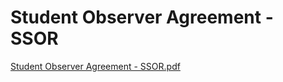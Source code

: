 # Student Observer Agreement - SSOR

[Student Observer Agreement - SSOR.pdf](Student%20Observer%20Agreement%20-%20SSOR%20d30ea5f42d34415281c3ecf6ab3af292/Student_Observer_Agreement_-_SSOR.pdf)